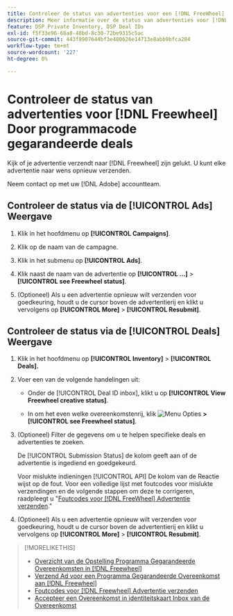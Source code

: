 ```yaml
---
title: Controleer de status van advertenties voor een [!DNL FreeWheel] PG-deal
description: Meer informatie over de status van advertenties voor [!DNL Freewheel] programmatisch gegarandeerde deals.
feature: DSP Private Inventory, DSP Deal IDs
exl-id: f5f33e96-68a8-48bd-8c30-72be9315c5ac
source-git-commit: 443f8907644bf3e480626e14713e8abb9bfca284
workflow-type: tm+mt
source-wordcount: '227'
ht-degree: 0%

---
```


# Controleer de status van advertenties voor [!DNL Freewheel] Door programmacode gegarandeerde deals

Kijk of je advertentie verzendt naar [!DNL Freewheel] zijn gelukt. U kunt elke advertentie naar wens opnieuw verzenden.

Neem contact op met uw [!DNL Adobe] accountteam.

## Controleer de status via de [!UICONTROL Ads] Weergave

1. Klik in het hoofdmenu op **[!UICONTROL Campaigns]**.

1. Klik op de naam van de campagne.

1. Klik in het submenu op **[!UICONTROL Ads]**.

1. Klik naast de naam van de advertentie op  **[!UICONTROL ...]** > **[!UICONTROL see Freewheel status]**.

1. (Optioneel) Als u een advertentie opnieuw wilt verzenden voor goedkeuring, houdt u de cursor boven de advertentierij en klikt u vervolgens op **[!UICONTROL More]** > **[!UICONTROL Resubmit]**.

## Controleer de status via de [!UICONTROL Deals] Weergave

1. Klik in het hoofdmenu op **[!UICONTROL Inventory]** > **[!UICONTROL Deals].**

1. Voer een van de volgende handelingen uit:

   * Onder de [!UICONTROL Deal ID inbox], klikt u op **[!UICONTROL View Freewheel creative status]**.

   * In om het even welke overeenkomstenrij, klik ![Menu Opties](/help/dsp/assets/options-menu.png) **>[!UICONTROL see Freewheel status]**.

1. (Optioneel) Filter de gegevens om u te helpen specifieke deals en advertenties te zoeken.

   De [!UICONTROL Submission Status] de kolom geeft aan of de advertentie is ingediend en goedgekeurd.

   Voor mislukte indieningen [!UICONTROL API] De kolom van de Reactie wijst op de fout. Voor een volledige lijst met foutcodes voor mislukte verzendingen en de volgende stappen om deze te corrigeren, raadpleegt u &quot;[Foutcodes voor [!DNL FreeWheel] Advertentie verzenden](freewheel-error-codes.md).&quot;

1. (Optioneel) Als u een advertentie opnieuw wilt verzenden voor goedkeuring, houdt u de cursor boven de advertentierij en klikt u vervolgens op **[!UICONTROL More]** > **[!UICONTROL Resubmit]**.

>[!MORELIKETHIS]
>
>* [Overzicht van de Opstelling Programma Gegarandeerde Overeenkomsten in [!DNL Freewheel]](freewheel-overview.md)
>* [Verzend Ad voor een Programma Gegarandeerde Overeenkomst aan [!DNL Freewheel]](freewheel-submit.md)
>* [Foutcodes voor [!DNL Freewheel] Advertentie verzenden](freewheel-error-codes.md)
>* [Accepteer een Overeenkomst in identiteitskaart Inbox van de Overeenkomst](deal-id-inbox-accept.md)

